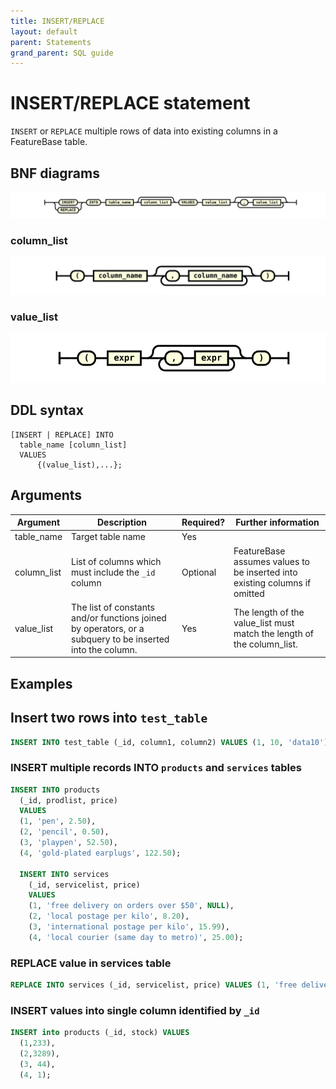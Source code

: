 ```yaml
---
title: INSERT/REPLACE
layout: default
parent: Statements
grand_parent: SQL guide
---
```


# INSERT/REPLACE statement

`INSERT` or `REPLACE` multiple rows of data into existing columns in a FeatureBase table.

## BNF diagrams

![expr](/assets/images/sql-guide/insert_stmt.svg)

### column_list
![expr](/assets/images/sql-guide/column_list.svg)

### value_list
![expr](/assets/images/sql-guide/value_list.svg)

## DDL syntax

```
[INSERT | REPLACE] INTO
  table_name [column_list]
  VALUES
      {(value_list),...};
```

## Arguments

| Argument | Description | Required? | Further information |
|---|---|---|---|
| table_name | Target table name | Yes |  |
| column_list | List of columns which must include the `_id` column | Optional | FeatureBase assumes values to be inserted into existing columns if omitted |
| value_list | The list of constants and/or functions joined by operators, or a subquery to be inserted into the column. | Yes | The length of the value_list must match the length of the column_list. |

## Examples

## Insert two rows into `test_table`

```sql
INSERT INTO test_table (_id, column1, column2) VALUES (1, 10, 'data10'), (2, 10, 'data10');
```

### INSERT multiple records INTO `products` and `services` tables

```sql
INSERT INTO products
  (_id, prodlist, price)
  VALUES
  (1, 'pen', 2.50),
  (2, 'pencil', 0.50),
  (3, 'playpen', 52.50),
  (4, 'gold-plated earplugs', 122.50);

  INSERT INTO services
    (_id, servicelist, price)
    VALUES
    (1, 'free delivery on orders over $50', NULL),
    (2, 'local postage per kilo', 8.20),
    (3, 'international postage per kilo', 15.99),
    (4, 'local courier (same day to metro)', 25.00);
```

### REPLACE value in services table

```sql
REPLACE INTO services (_id, servicelist, price) VALUES (1, 'free deliveries on orders over $50', 0.00);
```

### INSERT values into single column identified by `_id`

```sql
INSERT into products (_id, stock) VALUES
  (1,233),
  (2,3289),
  (3, 44),
  (4, 1);
```
